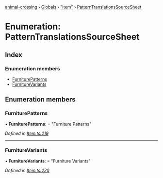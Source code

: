 [animal-crossing](../README.md) › [Globals](../globals.md) › ["Item"](../modules/_item_.md) › [PatternTranslationsSourceSheet](_item_.patterntranslationssourcesheet.md)

# Enumeration: PatternTranslationsSourceSheet

## Index

### Enumeration members

* [FurniturePatterns](_item_.patterntranslationssourcesheet.md#furniturepatterns)
* [FurnitureVariants](_item_.patterntranslationssourcesheet.md#furniturevariants)

## Enumeration members

###  FurniturePatterns

• **FurniturePatterns**: = "Furniture Patterns"

*Defined in [Item.ts:219](https://github.com/Norviah/animal-crossing/blob/1f4a387/module/types/Item.ts#L219)*

___

###  FurnitureVariants

• **FurnitureVariants**: = "Furniture Variants"

*Defined in [Item.ts:220](https://github.com/Norviah/animal-crossing/blob/1f4a387/module/types/Item.ts#L220)*
